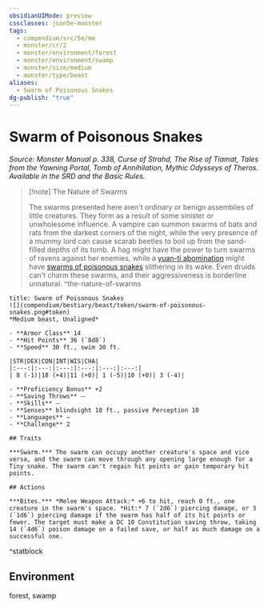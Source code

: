 ```yaml
---
obsidianUIMode: preview
cssclasses: json5e-monster
tags:
  - compendium/src/5e/mm
  - monster/cr/2
  - monster/environment/forest
  - monster/environment/swamp
  - monster/size/medium
  - monster/type/beast
aliases:
  - Swarm of Poisonous Snakes
dg-publish: "true"
---
```

# Swarm of Poisonous Snakes
*Source: Monster Manual p. 338, Curse of Strahd, The Rise of Tiamat, Tales from the Yawning Portal, Tomb of Annihilation, Mythic Odysseys of Theros. Available in the SRD and the Basic Rules.*  

> [!note] The Nature of Swarms
> 
> The swarms presented here aren't ordinary or benign assemblies of little creatures. They form as a result of some sinister or unwholesome influence. A vampire can summon swarms of bats and rats from the darkest corners of the night, while the very presence of a mummy lord can cause scarab beetles to boil up from the sand-filled depths of its tomb. A hag might have the power to turn swarms of ravens against her enemies, while a [yuan-ti abomination](compendium/bestiary/monstrosity/yuan-ti-abomination.md) might have [swarms of poisonous snakes](compendium/bestiary/beast/swarm-of-poisonous-snakes.md) slithering in its wake. Even druids can't charm these swarms, and their aggressiveness is borderline unnatural.
^the-nature-of-swarms

```ad-statblock
title: Swarm of Poisonous Snakes
![](compendium/bestiary/beast/token/swarm-of-poisonous-snakes.png#token)
*Medium beast, Unaligned*

- **Armor Class** 14 
- **Hit Points** 36 (`8d8`)
- **Speed** 30 ft., swim 30 ft.

|STR|DEX|CON|INT|WIS|CHA|
|:---:|:---:|:---:|:---:|:---:|:---:|
| 8 (-1)|18 (+4)|11 (+0)| 1 (-5)|10 (+0)| 3 (-4)|

- **Proficiency Bonus** +2
- **Saving Throws** ⏤
- **Skills** ⏤
- **Senses** blindsight 10 ft., passive Perception 10
- **Languages** —
- **Challenge** 2

## Traits

***Swarm.*** The swarm can occupy another creature's space and vice versa, and the swarm can move through any opening large enough for a Tiny snake. The swarm can't regain hit points or gain temporary hit points.

## Actions

***Bites.*** *Melee Weapon Attack:* +6 to hit, reach 0 ft., one creature in the swarm's space. *Hit:* 7 (`2d6`) piercing damage, or 3 (`1d6`) piercing damage if the swarm has half of its hit points or fewer. The target must make a DC 10 Constitution saving throw, taking 14 (`4d6`) poison damage on a failed save, or half as much damage on a successful one.
```
^statblock

## Environment

forest, swamp